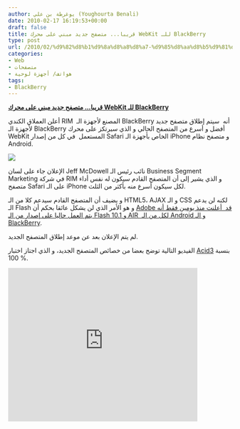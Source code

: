 ```yaml
---
author: يوغرطة بن علي (Youghourta Benali)
date: 2010-02-17 16:19:53+00:00
draft: false
title: قريبا... متصفح جديد مبني على محرك WebKit للـ BlackBerry
type: post
url: /2010/02/%d9%82%d8%b1%d9%8a%d8%a8%d8%a7-%d9%85%d8%aa%d8%b5%d9%81%d8%ad-%d8%ac%d8%af%d9%8a%d8%af-%d9%85%d8%a8%d9%86%d9%8a-%d8%b9%d9%84%d9%89-%d9%85%d8%ad%d8%b1%d9%83-webkit-%d9%84%d9%84%d9%80-blackberry/
categories:
- Web
- متصفحات
- هواتف/ أجهزة لوحية
tags:
- BlackBerry
---
```


[**قريبا... متصفح جديد مبني على محرك WebKit للـ BlackBerry**](https://www.it-scoop.com/2010/02/%d9%82%d8%b1%d9%8a%d8%a8%d8%a7-%d9%85%d8%aa%d8%b5%d9%81%d8%ad-%d8%ac%d8%af%d9%8a%d8%af-%d9%85%d8%a8%d9%86%d9%8a-%d8%b9%d9%84%d9%89-%d9%85%d8%ad%d8%b1%d9%83-webkit-%d9%84%d9%84%d9%80-blackberry/)


أعلن العملاق الكندي RIM  المصنع لأجهزة الـ BlackBerry أنه  سيتم إطلاق متصفح جديد لأجهزة الـ BlackBerry أفضل و أسرع من المتصفح الحالي و الذي سيرتكز على محرك WebKit المستعمل  في كل من إصدار Safari الخاص بأجهزة الـ iPhone و متصفح نظام Android.

[![](https://www.it-scoop.com/wp-content/uploads/2010/02/blackberry-8800.jpg)
](https://www.it-scoop.com/2010/02/%d9%82%d8%b1%d9%8a%d8%a8%d8%a7-%d9%85%d8%aa%d8%b5%d9%81%d8%ad-%d8%ac%d8%af%d9%8a%d8%af-%d9%85%d8%a8%d9%86%d9%8a-%d8%b9%d9%84%d9%89-%d9%85%d8%ad%d8%b1%d9%83-webkit-%d9%84%d9%84%d9%80-blackberry/)

الإعلان جاء على لسان Jeff McDowell نائب رئيس الـ Business Segment Marketing في شركة RIM و الذي يشير إلى أن المتصفح القادم سيكون له نفس أداء متصفح Safari على الـ iPhone لكل سيكون أسرع منه بأكثر من الثلث.

و يضيف أن المتصفح القادم سيدعم كلا من الـ HTML5، AJAX و الـ CSS لكنه لن يدعم الـ Flash و هو الأمر الذي لن يشكل عائقا بحكم أن [Adobe قد  أعلنت منذ يومين فقط أنه يتم العمل حاليا على إصدار من الـ Flash 10.1 و AIR  لكل من الـ Android و الـ BlackBerry](../../../../../2010/02/flash-%d9%88-air-%d9%82%d8%b1%d9%8a%d8%a8%d8%a7-%d8%b9%d9%84%d9%89-%d8%a3%d9%86%d8%b8%d9%85%d8%a9-android/).

لم يتم الإعلان بعد عن موعد إطلاق المتصفح الجديد.

الفيديو التالية توضح بعضا من خصائص المتصفح الجديد، و الذي اجتاز اختبار [Acid3](http://acid3.acidtests.org/) بنسبة  100%.

<!-- more -->
<object classid="clsid:d27cdb6e-ae6d-11cf-96b8-444553540000" width="425" codebase="http://download.macromedia.com/pub/shockwave/cabs/flash/swflash.cab#version=6,0,40,0" height="344"><embed src="http://www.youtube.com/v/FIbHsrCiez8&hl=fr_FR&fs=1&" allowscriptaccess="always" height="344" width="425" allowfullscreen="true" type="application/x-shockwave-flash"></embed></object>
